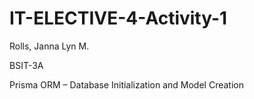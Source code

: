 # IT-ELECTIVE-4-Activity-1

Rolls, Janna Lyn M.

BSIT-3A

Prisma ORM – Database Initialization and Model Creation
